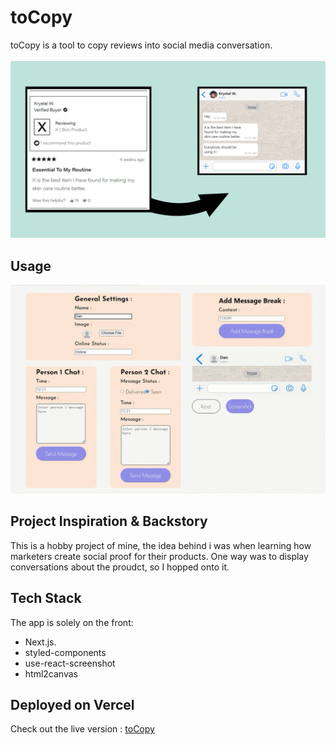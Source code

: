 # toCopy
toCopy is a tool to copy reviews into social media conversation. 
<br>
<br>
<img src="https://github.com/HaythemLazaar/toCopy/blob/main/public/lander-image.png" alt="too to create fake social media conversation" />

## Usage
<img src="https://github.com/HaythemLazaar/toCopy/blob/main/public/toolCap.gif" alt="tool use" />



## Project Inspiration & Backstory
This is a hobby project of mine, the idea behind i was when learning how marketers create social proof for their products. One way was to display conversations about the proudct, so I hopped onto it.


## Tech Stack
The app is solely on the front:

- Next.js.
- styled-components
- use-react-screenshot
- html2canvas


## Deployed on Vercel
Check out the live version : [toCopy](https://to-copy.vercel.app/)

